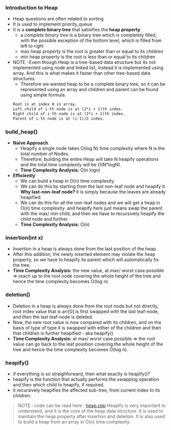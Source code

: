 ### Introduction to Heap
- Heap questions are often related to sorting
- It is used to implement priority_queue
- It is a __complete binary tree__ that satisifies the __heap property__
    - a _complete binary tree_ is a binary tree which is completely filled, with the possible exception of the bottom level, which is filled from left to right
    - max heap property is the root is greater than or equal to its children
    - min heap property is the root is less than or equal to its children
- NOTE : Evem though Heap is a tree-based data structure but its not implemented using node and linked list, instead it is implemented using array. And this is what makes it faster than other tree-based data structures.
    - Therefore we wanted heap to be a complete binary tree, so it can be represented using an array and children and parent can be found using simple formula. 
    ```md
    Root is at index 0 in array.
    Left child of i-th node is at (2*i + 1)th index.
    Right child of i-th node is at (2*i + 2)th index.
    Parent of i-th node is at (i-1)/2 index.
    ```


### build_heap()
- __Naive Approach__
    - Heapify a single node takes O(log N) time complexity where N is the total number of Nodes.
    - Therefore, building the entire Heap will take N heapify operations and the total time complexity will be O(N*logN).
    - __Time Complexity Analysis:__ O(n logn)
- __Efficiently__
    - We can build a heap in O(n) time complexity.
    - We can do this by starting from the last non-leaf node and heapify it. __Why last-non-leaf node?__ it is simply because the leaves are already heapified.
    - We can do this for all the non-leaf nodes and we will get a heap in O(n) time complexity. and heapify here just means swap the parent with the max/ min child, and then we have to recursively heapify the child node and further.
    - __Time Complexity Analysis:__ O(n)


### insertion(int x)
- Insertion in a heap is always done from the last position of the heap.
- After this addition, the newly inserted element may violate the heap property, so we have to heapify its parent which will automatically fix the tree.
- __Time Complexity Analysis:__ the new value, at max/ worst case possible => reach up to the root node covering the whole height of the tree and hence the time complexity becomes O(log n).


### deletion()
- Deletion in a heap is always done from the root node but not directly, root index value that is arr[0] is first swapped with the last leaf-node, and then the last leaf-node is deleted.
- Now, the new root value is now compared with its children, and on the basis of type of type it is swapped with either of the children and then that children is further heapified - aka heapify()
- __Time Complexity Analysis:__ at max/ worst case possible => the root value can go back to the leaf posiition covering the whole height of the tree and hence the time complexity becomes O(log n).

### heapify()
- if everything is so straighforward, then what exactly is heapify()?
- heapify is the function that actually performs the swapping operation and then which child to heapify, if required.
- it recursively heapifies the affected sub-tree, from current index to its children.

> NOTE : code can be read here : [heap.cpp](heap/1_basic.cpp)
> Heapify is very important to understand, and it is the core of the heap data structure. It is used to maintain the heap property after insertion and deletion. It is also used to build a heap from an array in O(n) time complexity.